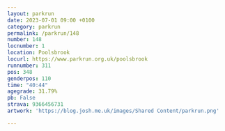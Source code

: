 ```yaml
---
layout: parkrun
date: 2023-07-01 09:00 +0100
category: parkrun
permalink: /parkrun/148
number: 148
locnumber: 1
location: Poolsbrook
locurl: https://www.parkrun.org.uk/poolsbrook
runnumber: 311
pos: 348
genderpos: 110
time: "40:44"
agegrade: 31.79%
pb: False
strava: 9366456731
artwork: 'https://blog.josh.me.uk/images/Shared Content/parkrun.png'

---
```

